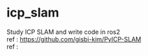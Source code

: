 # icp_slam
Study ICP SLAM and write code in ros2  
ref : https://github.com/gisbi-kim/PyICP-SLAM  
ref : 
